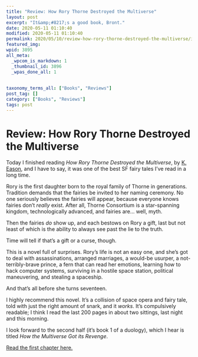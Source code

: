 ```yaml
---
title: "Review: How Rory Thorne Destroyed the Multiverse"
layout: post
excerpt: "It&amp;#8217;s a good book, Bront."
date: 2020-05-11 01:10:40
modified: 2020-05-11 01:10:40
permalink: 2020/05/10/review-how-rory-thorne-destroyed-the-multiverse/index.html
featured_img: 
wpid: 3895
all_meta: 
  _wpcom_is_markdown: 1
  _thumbnail_id: 3896
  _wpas_done_all: 1
  
  
taxonomy_terms_all: ["Books", "Reviews"]
post_tag: []
category: ["Books", "Reviews"]
tags: post
---
```


# Review: How Rory Thorne Destroyed the Multiverse

Today I finished reading *How Rory Thorne Destroyed the Multiverse*, by [K. Eason](https://www.mythistoria.com/), and I have to say, it was one of the best SF fairy tales I’ve read in a long time.

Rory is the first daughter born to the royal family of Thorne in generations. Tradition demands that the fairies be invited to her naming ceremony. No one seriously believes the fairies will appear, because everyone knows fairies don’t *really* exist. After all, Thorne Consortium is a star-spanning kingdom, technologically advanced, and fairies are… well, myth.

Then the fairies *do* show up, and each bestows on Rory a gift, last but not least of which is the ability to always see past the lie to the truth.

Time will tell if that’s a gift or a curse, though.

This is a novel full of surprises. Rory’s life is not an easy one, and she’s got to deal with assassinations, arranged marriages, a would-be usurper, a not-terribly-brave prince, a fern that can read her emotions, learning how to hack computer systems, surviving in a hostile space station, political maneuvering, and stealing a spaceship.

And that’s all before she turns seventeen.

I highly recommend this novel. It’s a collision of space opera and fairy tale, told with just the right amount of snark, and it *works*. It’s compulsively readable; I think I read the last 200 pages in about two sittings, last night and this morning.

I look forward to the second half (it’s book 1 of a duology), which I hear is titled *How the Multiverse Got its Revenge*.

[Read the first chapter here.](https://www.hypable.com/how-rory-thorne-destroyed-the-multiverse-cover-excerpt/)